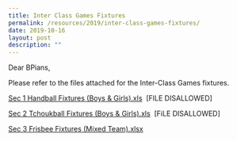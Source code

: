 ```yaml
---
title: Inter Class Games Fixtures
permalink: /resources/2019/inter-class-games-fixtures/
date: 2019-10-16
layout: post
description: ""
---
```

Dear BPians,  
  
Please refer to the files attached for the Inter-Class Games fixtures.  
  
	
[Sec 1 Handball Fixtures (Boys & Girls).xls](https://www-bpghs-moe-edu-sg-admin.cwp.sg/qql/slot/u148/BPGHS%202019/Announcements%20&%20Updates/2019/Inter-Class%20Games%20Fixtures/Sec%201%20Handball%20Fixtures%20(Boys%20&%20Girls).xls)    [FILE DISALLOWED]

[Sec 2 Tchoukball Fixtures (Boys & Girls).xls](https://www-bpghs-moe-edu-sg-admin.cwp.sg/qql/slot/u148/BPGHS%202019/Announcements%20&%20Updates/2019/Inter-Class%20Games%20Fixtures/Sec%202%20Tchoukball%20Fixtures%20(Boys%20&%20Girls).xls)   [FiLE DISALLOWED]


[Sec 3 Frisbee Fixtures (Mixed Team).xlsx](https://go.gov.sg/sec-3-frisbee-fixtures-mixed-teams)